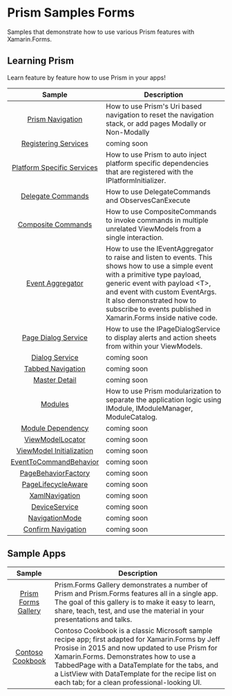 # Prism Samples Forms

Samples that demonstrate how to use various Prism features with Xamarin.Forms.

## Learning Prism

Learn feature by feature how to use Prism in your apps!

| Sample | Description |
|:------:|-------------|
| [Prism Navigation][1] | How to use Prism's Uri based navigation to reset the navigation stack, or add pages Modally or Non-Modally |
| [Registering Services][2] | coming soon |
| [Platform Specific Services][3] | How to use Prism to auto inject platform specific dependencies that are registered with the IPlatformInitializer. |
| [Delegate Commands][4_0] | How to use DelegateCommands and ObservesCanExecute |
| [Composite Commands][4_1] | How to use CompositeCommands to invoke commands in multiple unrelated ViewModels from a single interaction. |
| [Event Aggregator][5] | How to use the IEventAggregator to raise and listen to events. This shows how to use a simple event with a primitive type payload, generic event with payload &lt;T&gt;, and event with custom EventArgs. It also demonstrated how to subscribe to events published in Xamarin.Forms inside native code. |
| [Page Dialog Service][6] | How to use the IPageDialogService to display alerts and action sheets from within your ViewModels. |
| [Dialog Service][7] | coming soon |
| [Tabbed Navigation][8] | coming soon |
| [Master Detail][9] | coming soon |
| [Modules][10] | How to use Prism modularization to separate the application logic using IModule, IModuleManager, ModuleCatalog. |
| [Module Dependency][11] | coming soon |
| [ViewModelLocator][12] | coming soon |
| [ViewModel Initialization][13] | coming soon |
| [EventToCommandBehavior][14] | coming soon |
| [PageBehaviorFactory][15] | coming soon |
| [PageLifecycleAware][16] | coming soon |
| [XamlNavigation][17] | coming soon |
| [DeviceService][18] | coming soon |
| [NavigationMode][19] | coming soon |
| [Confirm Navigation][20] | coming soon |

## Sample Apps

| Sample | Description |
|:----------:|-------------|
| [Prism Forms Gallery][98] | Prism.Forms Gallery demonstrates a number of Prism and Prism.Forms features all in a single app. The goal of this gallery is to make it easy to learn, share, teach, test, and use the material in your presentations and talks. |
| [Contoso Cookbook][99] | Contoso Cookbook is a classic Microsoft sample recipe app; first adapted for Xamarin.Forms by Jeff Prosise in 2015 and now updated to use Prism for Xamarin.Forms. Demonstrates how to use a TabbedPage with a DataTemplate for the tabs, and a ListView with DataTemplate for the recipe list on each tab; for a clean professional-looking UI. |

[1]: 01-Navigation/
[2]: 02-ServiceRegistration/
[3]: 03-PlatformSpecificServices/
[4_0]: 04:Commands/
[4_1]: 04-CompositeCommands/
[5]: 05-EventAggregator/
[6]: 06-PageDialogService/
[7]: 07-DialogService/
[8]: 08-TabbedNavigation/
[9]: 09-MasterDetail/
[10]: 10-Modules/
[11]: 11-ModuleDependency/
[12]: 12-ViewModelLocator/
[13]: 13-ViewModelInitialization/
[14]: 14-EventToCommandBehavior/
[15]: 15-PageBehaviorFactory/
[16]: 16-PageLifecycleAware/
[17]: 17-XamlNavigation/
[18]: 18-DeviceService/
[19]: 19-NavigationMode/
[20]: 20-ConfirmNavigation/


[98]: 98-PrismFormsGallery
[99]: 99-ContosoCookbook

